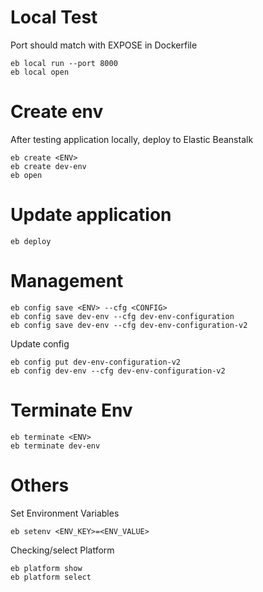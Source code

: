 # Local Test
Port should match with EXPOSE <PORT> in Dockerfile
```
eb local run --port 8000
eb local open
```

# Create env
After testing application locally, deploy to Elastic Beanstalk
```
eb create <ENV>
eb create dev-env
eb open
```

# Update application
```
eb deploy
```

# Management
```
eb config save <ENV> --cfg <CONFIG>
eb config save dev-env --cfg dev-env-configuration
eb config save dev-env --cfg dev-env-configuration-v2
```
Update config
```
eb config put dev-env-configuration-v2
eb config dev-env --cfg dev-env-configuration-v2
```

# Terminate Env
```
eb terminate <ENV>
eb terminate dev-env
```

# Others
Set Environment Variables
```
eb setenv <ENV_KEY>=<ENV_VALUE>
```

Checking/select Platform
```
eb platform show
eb platform select
```
